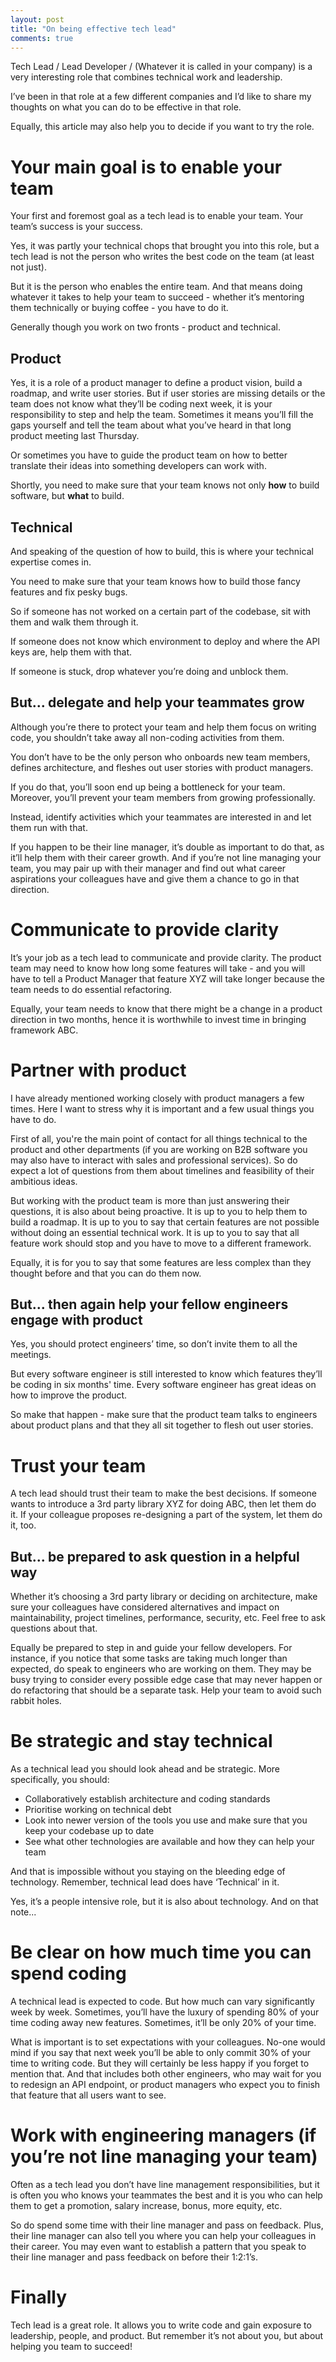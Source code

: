 ```yaml
---
layout: post
title: "On being effective tech lead"
comments: true
---
```


Tech Lead / Lead Developer / (Whatever it is called in your company) is a very interesting role that combines technical
work and leadership.

I’ve been in that role at a few different companies and I’d like to share my thoughts on what you can do to be effective in that role.

Equally, this article may also help you to decide if you want to try the role.
<!-- more -->

# Your main goal is to enable your team

Your first and foremost goal as a tech lead is to enable your team. Your team’s success is your success. 

Yes, it was partly your technical chops that brought you into this role, but a tech lead is not the person who writes the best
code on the team (at least not just). 

But it is the person who enables the entire team. And that means doing whatever it takes to help your team to 
succeed - whether it’s mentoring them technically or buying coffee - you have to do it.

Generally though you work on two fronts - product and technical.

## Product

Yes, it is a role of a product manager to define a product vision, build a roadmap, and write user stories. But if user stories are missing details or the team does not know what they’ll be coding next week, it is your responsibility to step and help the team.
Sometimes it means you’ll fill the gaps yourself and tell the team about what you’ve heard in that long product meeting last Thursday.

Or sometimes you have to guide the product team on how to better translate their ideas into something developers can work with. 

Shortly, you need to make sure that your team knows not only **how** to build software, but **what** to build.

## Technical

And speaking of the question of how to build, this is where your technical expertise comes in. 

You need to make sure that your team knows how to build those fancy features and fix pesky bugs.

So if someone has not worked on a certain part of the codebase, sit with them and walk them through it.

If someone does not know which environment to deploy and where the API keys are, help them with that. 

If someone is stuck, drop whatever you’re doing and unblock them. 

## But... delegate and help your teammates grow

Although you’re there to protect your team and help them focus on writing code, you shouldn’t take away all non-coding activities from them. 

You don’t have to be the only person who onboards new team members, defines architecture, and fleshes out user stories with product managers. 

If you do that, you’ll soon end up being a bottleneck for your team. Moreover, you’ll prevent your team members from growing professionally.

Instead, identify activities which your teammates are interested in and let them run with that.

If you happen to be their line manager, it’s double as important to do that, as it’ll help them with their career growth. And if you’re not line managing your team, you may pair up with their manager and find out what career aspirations your colleagues have and give them a chance to go in that direction.

# Communicate to provide clarity

It’s your job as a tech lead to communicate and provide clarity. The product team may need to know how long some features will take - and you will have to tell a Product Manager that feature XYZ will take longer because the team needs to do essential refactoring.

Equally, your team needs to know that there might be a change in a product direction in two months, hence it is worthwhile to invest time in bringing framework ABC.

# Partner with product

I have already mentioned working closely with product managers a few times. Here I want to stress why it is important and a few usual things you have to do.

First of all, you're the main point of contact for all things technical to the product and other departments (if you are working on B2B software you may also have to interact with sales and professional services). So do expect a lot of questions from them about timelines and feasibility of their ambitious ideas.

But working with the product team is more than just answering their questions, it is also about being proactive. It is up to you to help them to build a roadmap. It is up to you to say that certain features are not possible without doing an essential technical work. It is up to you to say that all feature work should stop and you have to move to a different framework.

Equally, it is for you to say that some features are less complex than they thought before and that you can do them now.

## But... then again help your fellow engineers engage with product

Yes, you should protect engineers’ time, so don’t invite them to all the meetings. 

But every software engineer is still interested to know which features they’ll be coding in six months' time. Every software engineer has great ideas on how to improve the product.

So make that happen - make sure that the product team talks to engineers about product plans and that they all sit together to flesh out user stories.

# Trust your team

A tech lead should trust their team to make the best decisions. If someone wants to introduce a 3rd party library XYZ for doing ABC, then let them do it. If your colleague proposes re-designing a part of the system, let them do it, too.

## But... be prepared to ask question in a helpful way

Whether it’s choosing a 3rd party library or deciding on architecture, make sure your colleagues have considered alternatives and impact on maintainability, project timelines, performance, security, etc. Feel free to ask questions about that.

Equally be prepared to step in and guide your fellow developers. For instance, if you notice that some tasks are taking much longer than expected, do speak to engineers who are working on them. They may be busy trying to consider every possible edge case that may never happen or do refactoring that should be a separate task. Help your team to avoid such rabbit holes.

# Be strategic and stay technical

As a technical lead you should look ahead and be strategic. More specifically, you should:

* Collaboratively establish architecture and coding standards
* Prioritise working on technical debt
* Look into newer version of the tools you use and make sure that you keep your codebase up to date
* See what other technologies are available and how they can help your team

And that is impossible without you staying on the bleeding edge of technology. Remember, technical lead does have ‘Technical’ in it. 

Yes, it’s a people intensive role, but it is also about technology. And on that note...

# Be clear on how much time you can spend coding

A technical lead is expected to code. But how much can vary significantly week by week. Sometimes, you’ll have the luxury of spending 80% of your time coding away new features. Sometimes, it’ll be only 20% of your time.

What is important is to set expectations with your colleagues. No-one would mind if you say that next week you’ll be able to only commit 30% of your time to writing code. But they will certainly be less happy if you forget to mention that. And that includes both other engineers, who may wait for you to redesign an API endpoint, or product managers who expect you to finish that feature that all users want to see.

# Work with engineering managers (if you’re not line managing your team)

Often as a tech lead you don’t have line management responsibilities, but it is often you who knows your teammates the best and it is you who can help them to get a promotion, salary increase, bonus, more equity, etc. 

So do spend some time with their line manager and pass on feedback. Plus, their line manager can also tell you where you can help your colleagues in their career. You may even want to establish a pattern that you speak to their line manager and pass feedback on before their 1:2:1’s.

# Finally

Tech lead is a great role. It allows you to write code and gain exposure to leadership, people, and product. But remember it’s not about you, but about helping you team to succeed!
